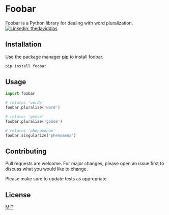 # Foobar

Foobar is a Python library for dealing with word pluralization.
<a href="https://www.linkedin.com/in/thedaviddias/" rel="nofollow"><img src="https://camo.githubusercontent.com/a5411ccf40c2a79773703524ecf627e10d787e98f49dabf08bfebe50069805fd/68747470733a2f2f696d672e736869656c64732e696f2f62616467652f2d4461766964253230446961732d626c75653f7374796c653d666c61742d737175617265266c6f676f3d4c696e6b6564696e266c6f676f436f6c6f723d7768697465266c696e6b3d68747470733a2f2f7777772e6c696e6b6564696e2e636f6d2f696e2f7468656461766964646961732f" alt="Linkedin: thedaviddias" data-canonical-src="https://img.shields.io/badge/-David%20Dias-blue?style=flat-square&amp;logo=Linkedin&amp;logoColor=white&amp;link=https://www.linkedin.com/in/thedaviddias/" style="max-width: 100%;"></a>

## Installation

Use the package manager [pip](https://pip.pypa.io/en/stable/) to install foobar.

```bash
pip install foobar
```

## Usage

```python
import foobar

# returns 'words'
foobar.pluralize('word')

# returns 'geese'
foobar.pluralize('goose')

# returns 'phenomenon'
foobar.singularize('phenomena')
```

## Contributing
Pull requests are welcome. For major changes, please open an issue first to discuss what you would like to change.

Please make sure to update tests as appropriate.

## License
[MIT](https://choosealicense.com/licenses/mit/)
